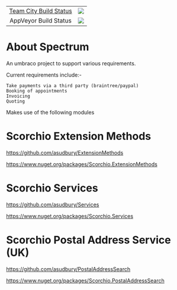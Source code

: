 
<table align="center">
    <tr>
        <td align="center"><a href=http://vm-scorchio.westeurope.cloudapp.azure.com:888/viewType.html?buildTypeId=Spectrum_Build&guest=1)>Team City Build Status</a></td>
        <td align="center"><a href="http://vm-scorchio.westeurope.cloudapp.azure.com:888/viewType.html?buildTypeId=Spectrum_Build&guest=1">
	<img src="http://vm-scorchio.westeurope.cloudapp.azure.com:888/app/rest/builds/buildType:(id:Spectrum_Build)/statusIcon"/>
</a></td>
    </tr>
    <tr>
        <td align="center">AppVeyor Build Status</td>
        <td align="center"><a href="https://ci.appveyor.com/project/asudbury/spectrum/">
	<img src='https://ci.appveyor.com/api/projects/status/ilna9ubax355iwjy?svg=true'/>
</a></td>
    </tr>
</table>


# About Spectrum

An umbraco project to support various requirements.

Current requirements include:-

	Take payments via a third party (braintree/paypal)
	Booking of appointments
	Invoicing
	Quoting
	

Makes use of the following modules

# Scorchio Extension Methods

https://github.com/asudbury/ExtensionMethods

https://www.nuget.org/packages/Scorchio.ExtensionMethods

# Scorchio Services

https://github.com/asudbury/Services

https://www.nuget.org/packages/Scorchio.Services

# Scorchio Postal Address Service (UK)

https://github.com/asudbury/PostalAddressSearch

https://www.nuget.org/packages/Scorchio.PostalAddressSearch




